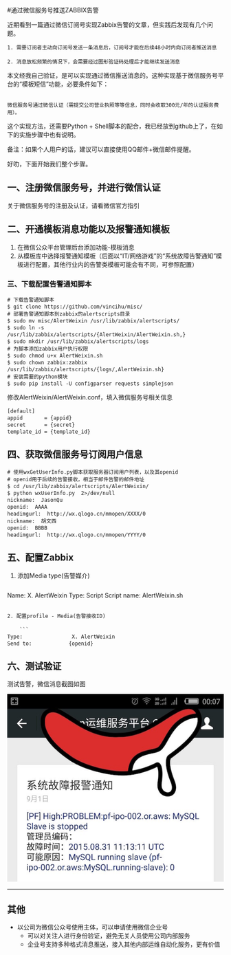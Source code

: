 #通过微信服务号推送ZABBIX告警



近期看到一篇通过微信订阅号实现Zabbix告警的文章，但实践后发现有几个问题。

```
1. 需要订阅者主动向订阅号发送一条消息后，订阅号才能在后续48小时内向订阅者推送消息

2. 消息放松频繁的情况下，会需要经过图形验证码处理后才能继续发送消息

```

本文经我自己验证，是可以实现通过微信推送消息的。这种实现基于微信服务号平台的“模板短信”功能，必要条件如下：

```

微信服务号通过微信认证（需提交公司营业执照等等信息，同时会收取300元/年的认证服务费用）。
```

这个实现方法，还需要Python + Shell脚本的配合，我已经放到github上了，在如下的实施步骤中也有说明。

备注：如果个人用户的话，建议可以直接使用QQ邮件+微信邮件提醒。

好叻，下面开始我们整个步骤。
## 一、注册微信服务号，并进行微信认证

关于微信服务号的注册及认证，请看微信官方指引

## 二、开通模板消息功能以及报警通知模板

1. 在微信公众平台管理后台添加功能-模板消息
2. 从模板库中选择报警通知模板（后面以“IT/网络游戏”的“系统故障告警通知”模板进行配置，其他行业内的告警类模板可能会有不同，可参照配置）

### 三、下载配置告警通知脚本

```
# 下载告警通知脚本
$ git clone https://github.com/vincihu/misc/
# 部署告警通知脚本到zabbix的alertscripts目录
$ sudo mv misc/AlertWeixin /usr/lib/zabbix/alertscripts/
$ sudo ln -s /usr/lib/zabbix/alertscripts/{AlertWeixin/AlertWeixin.sh,}
$ sudo mkdir /usr/lib/zabbix/alertscripts/logs
# 为脚本添加zabbix用户执行权限
$ sudo chmod u+x AlertWeixin.sh
$ sudo chown zabbix:zabbix /usr/lib/zabbix/alertscripts/{logs/,AlertWeixin.sh}
# 安装需要的python模块
$ sudo pip install -U configparser requests simplejson
```
修改AlertWeixin/AlertWeixin.conf，填入微信服务号相关信息

```
[default]
appid       = {appid}
secret      = {secret}
template_id = {template_id​}
```

## 四、获取微信服务号订阅用户信息

```
# 使用wxGetUserInfo.py脚本获取服务器订阅用户列表，以及其openid
# openid用于后续的告警接收，相当于邮件告警的邮件地址
$ cd /usr/lib/zabbix/alertscripts/AlertWeixin/
$ python wxUserInfo.py  2>/dev/null
nickname:  JasonQu
openid:  AAAA
headimgurl:  http://wx.qlogo.cn/mmopen/XXXX/0
nickname:  胡文西
openid:  BBBB
headimgurl:  http://wx.qlogo.cn/mmopen/YYYY/0
```

## 五、配置Zabbix

1. 添加Media type(告警媒介)

	```
Name:               X. AlertWeixin
Type:                 Script
Script name:     AlertWeixin.sh
```

2. 配置profile - Media(告警接收ID)

	```
Type:                X. AlertWeixin
Send to:            {openid}
```

## 六、测试验证

测试告警，微信消息截图如图

<img src="./AlertWeixin.jpg">

---
## 其他
- 以公司为微信公众号使用主体，可以申请使用微信企业号
	- 可以对关注人进行身份验证，避免无关人员使用公司内部服务
	- 企业号支持多种格式消息推送，接入其他内部运维自动化服务，更有价值

